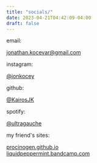 ```yaml
---
title: "socials/"
date: 2023-04-21T04:42:09-04:00
draft: false
---
```

<div class="my-2 d-flex align-items-baseline flex-wrap">
    <p class="h6 me-2 mb-0">email:</p>
    <a class="navlink rounded m-1" href="mailto:jonathan.kocevar@gmail.com">jonathan.kocevar@gmail.com</a>
</div>
<div class="my-2 d-flex align-items-baseline flex-wrap">
    <p class="h6 me-2 mb-0">instagram:</p>
    <a class="navlink rounded m-1" href="https://www.instagram.com/jonkocey/">@jonkocey</a>
</div>
<div class="my-2 d-flex align-items-baseline flex-wrap">
    <p class="h6 me-2 mb-0">github:</p>
    <a class="navlink rounded m-1" href="https://github.com/KairosJK">@KairosJK</a>
</div>
<div class="my-2 d-flex align-items-baseline flex-wrap">
    <p class="h6 me-2 mb-0">spotify:</p>
    <a class="navlink rounded m-1" href="https://open.spotify.com/user/mhbliqvlki8urrk1gcf5sj9gs?si=36e8de57779941bd">@ultragauche</a>
</div>
<div class="my-2 d-flex align-items-baseline flex-wrap">
    <p class="h6 me-2 mb-0">my friend's sites:</p>
    <div>
        <a class="navlink rounded m-1" href="https://procinogen.github.io/">procinogen.github.io</a><br>
        <a class="navlink rounded m-1" href="https://liquidpeppermint.bandcamp.com/releases">liquidpeppermint.bandcamp.com</a>
    </div>
</div>
